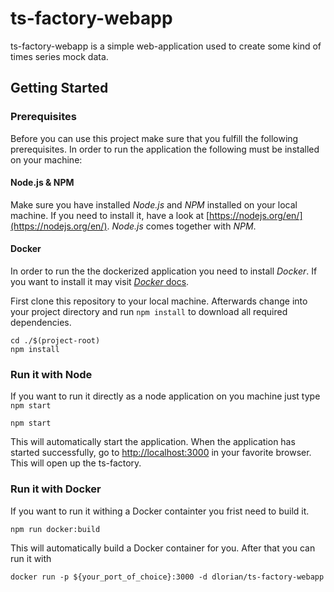 # ts-factory-webapp #

ts-factory-webapp is a simple web-application used to create some kind of times series mock data.

## Getting Started

### Prerequisites
Before you can use this project make sure that you fulfill the following prerequisites. In order to run the application the following must be installed on your machine:

#### Node.js & NPM
Make sure you have installed _Node.js_ and _NPM_ installed on your local machine. If you need to install it, have a look at [https://nodejs.org/en/](https://nodejs.org/en/). _Node.js_ comes together with _NPM_.

#### Docker
In order to run the the dockerized application you need to install _Docker_. If you want to install it may visit [_Docker_ docs](https://docs.docker.com/).

First clone this repository to your local machine. Afterwards change into your project directory and run `npm install` to download all required dependencies.

```
cd ./$(project-root)
npm install
```

### Run it with Node
If you want to run it directly as a node application on you machine just type `npm start`
```
npm start
```

This will automatically start the application.  When the application has started successfully, go to [http://localhost:3000](http://localhost:3000) in your favorite browser. This will open up the ts-factory.

### Run it with Docker

If you want to run it withing a Docker containter you frist need to build it.
```
npm run docker:build
```

This will automatically build a Docker container for you. After that you can run it with

```
docker run -p ${your_port_of_choice}:3000 -d dlorian/ts-factory-webapp
```